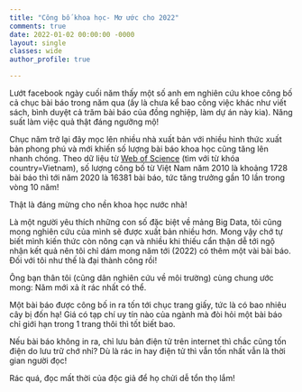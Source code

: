 ```yaml
---
title: "Công bố khoa học- Mơ ước cho 2022"
comments: true
date: 2022-01-02 00:00:00 -0000
layout: single
classes: wide
author_profile: true

---
```


Lướt facebook ngày cuối năm thấy một số anh em nghiên cứu khoe công bố cả chục bài báo trong năm qua (ấy là chưa kể bao công việc khác như viết sách, bình duyệt cả trăm bài báo của đồng nghiệp, làm dự án này kia).
Năng suất làm việc quả thật đáng ngưỡng mộ!

Chục năm trở lại đây mọc lên nhiều nhà xuất bản với nhiều hình thức xuất bản phong phú và mới khiến số lượng bài báo khoa học cũng tăng lên nhanh chóng.
Theo dữ liệu từ [Web of Science](https://www.webofscience.com/wos/woscc/summary/2724bf37-7713-46be-aadf-ca99f34377d4-1c60666e/relevance/1) (tìm với từ khóa country=Vietnam),
số lượng công bố từ Việt Nam năm 2010 là khoảng 1728 bài báo thì tới năm 2020 là 16381 bài báo, tức tăng trưởng gần 10 lần trong vòng 10 năm!

Thật là đáng mừng cho nền khoa học nước nhà! 

Là một người yêu thích những con số đặc biệt về mảng Big Data, tôi cũng mong nghiên cứu của mình sẽ được xuất bản nhiều hơn.
Mong vậy chớ tự biết mình kiến thức còn nông cạn và nhiều khi thiếu cẩn thận dễ tới ngộ nhận kết quả nên tôi chỉ dám mong năm tới (2022) có thêm một vài bài báo.
Đối với tôi như thế là đại thành công rồi!

Ông bạn thân tôi (cũng dân nghiên cứu về môi trường) cùng chung ước mong: Năm mới xả ít rác nhất có thể.

Một bài báo được công bố in ra tốn tới chục trang giấy, tức là có bao nhiêu cây bị đốn hạ!
Giá có tạp chí uy tín nào của ngành mà đòi hỏi một bài báo chỉ giới hạn trong 1 trang thôi thì tốt biết bao.

Nếu bài báo không in ra, chỉ lưu bản điện tử trên internet thì chắc cũng tốn điện do lưu trữ chớ nhỉ? 
Dù là rác in hay điện tử thì vẫn tốn nhất vẫn là thời gian người đọc! 

Rác quá, đọc mất thời của độc giả để họ chửi dễ tổn thọ lắm!
